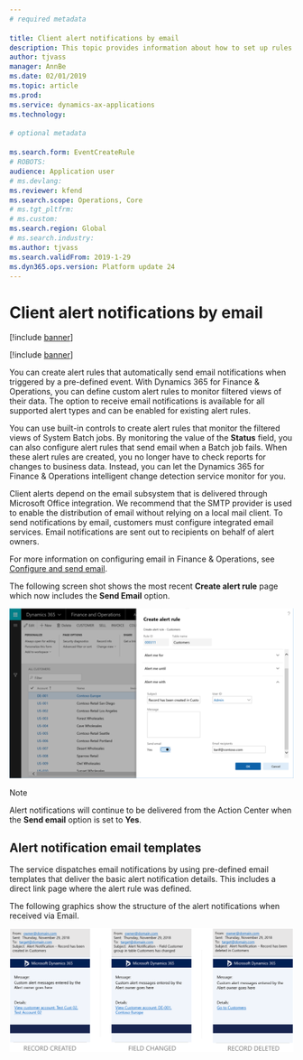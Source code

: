 ```yaml
---
# required metadata

title: Client alert notifications by email
description: This topic provides information about how to set up rules that send email notifications when triggered by an event.
author: tjvass
manager: AnnBe
ms.date: 02/01/2019
ms.topic: article
ms.prod: 
ms.service: dynamics-ax-applications
ms.technology: 

# optional metadata

ms.search.form: EventCreateRule
# ROBOTS:
audience: Application user
# ms.devlang: 
ms.reviewer: kfend
ms.search.scope: Operations, Core
# ms.tgt_pltfrm: 
# ms.custom:
ms.search.region: Global
# ms.search.industry:
ms.author: tjvass
ms.search.validFrom: 2019-1-29
ms.dyn365.ops.version: Platform update 24
---
```


# Client alert notifications by email

[!include [banner](../includes/banner.md)]

[!include [banner](../includes/preview-banner.md)]

You can create alert rules that automatically send email notifications when triggered by a pre-defined event. With Dynamics 365 for Finance & Operations, you can define custom alert rules to monitor filtered views of their data. The option to receive email notifications is available for all supported alert types and can be enabled for existing alert rules.  

You can use built-in controls to create alert rules that monitor the filtered views of System Batch jobs. By monitoring the value of the **Status** field, you can also configure alert rules that send email when a Batch job fails.  When these alert rules are created, you no longer have to check reports for changes to business data. Instead, you can let the Dynamics 365 for Finance & Operations intelligent change detection service monitor for you.

Client alerts depend on the email subsystem that is delivered through Microsoft Office integration. We recommend that the SMTP provider is used to enable the distribution of email without relying on a local mail client. To send notifications by email, customers must configure integrated email services. Email notifications are sent out to recipients on behalf of alert owners.

For more information on configuring email in Finance & Operations, see [Configure and send email](../organization-administration/configure-email.md).

The following screen shot shows the most recent **Create alert rule** page which now includes the **Send Email** option.

[![Alert rule form with the Send email option enabled](./media/Create-alert-rule-form.png)](./media/Create-alert-rule-form.png)<br>
> [!NOTE]
> Alert notifications will continue to be delivered from the Action Center when the **Send email** option is set to **Yes**.

## Alert notification email templates
The service dispatches email notifications by using pre-defined email templates that deliver the basic alert notification details. This includes a direct link page where the alert rule was defined.

The following graphics show the structure of the alert notifications when received via Email.

[![Email templates used for Client Alert notifications](./media/Alert-email-templates.png)](./media/Alert-email-templates.png)




